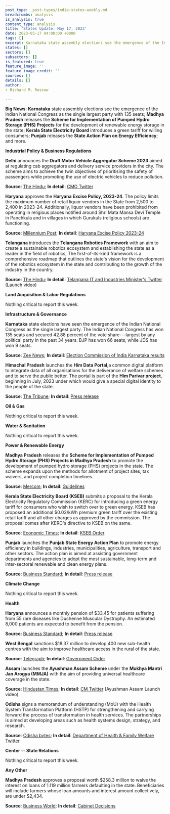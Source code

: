 ```yaml
---
post_type: _post-types/india-states-weekly.md
breadcrumbs: analysis
is_analysis: true
content_type: analysis
title: 'States Update: May 17, 2023'
date: 2023-05-17 04:00:00 +0000
tags: []
excerpt: Karnataka state assembly elections see the emergence of the Indian National Congress as the single largest party with 135 seats; Madhya Pradesh releases the Scheme for Implementation of Pumped Hydro Storage (PHS) Projects for the development of renewable energy storage in the state; Kerala State Electricity Board introduces a green tariff for willing consumers; Punjab releases the State Action Plan on Energy Efficiency; and more.
states: []
sectors: []
subsectors: []
is_featured: true
feature_image: ''
feature_image_credit: ''
sources: []
details: []
author:
- Richard M. Rossow

---
```

**Big News**: **Karnataka** state assembly elections see the emergence of the Indian National Congress as the single largest party with 135 seats; **Madhya Pradesh** releases the **Scheme for Implementation of Pumped Hydro Storage (PHS) Projects** for the development of renewable energy storage in the state; **Kerala State Electricity Board** introduces a green tariff for willing consumers; **Punjab** releases the **State Action Plan on Energy Efficiency**; and more.

**Industrial Policy & Business Regulations**

**Delhi** announces the **Draft Motor Vehicle Aggregator Scheme 2023** aimed at regulating cab aggregators and delivery service providers in the city. The scheme aims to achieve the twin objectives of prioritising the safety of passengers while promoting the use of electric vehicles to reduce pollution. 

**Source**: [The Hindu](https://www.thehindu.com/news/cities/Delhi/govt-announces-scheme-to-regulate-cab-aggregators-delivery-service-providers/article66835569.ece); **In detail**: [CMO Twitter](https://twitter.com/ArvindKejriwal/status/1656289869923258368)

**Haryana** approves the **Haryana Excise Policy, 2023-24**. The policy limits the maximum number of retail liquor vendors in the State from 2,500 to 2,400 in 2023-24. Additionally, liquor vendors have been prohibited from operating in religious places notified around Shri Mata Mansa Devi Temple in Panchkula and in villages in which Gurukuls (religious schools) are functioning. 

**Source**: [Millennium Post](https://www.millenniumpost.in/nation/haryana-cabinet-approves-new-excise-policy-518043); **In detail**: [Haryana Excise Policy 2023-24](https://haryanatax.gov.in/HEX/DownloadPDF?formName=/ExcisePolicy2023_24/Excise_Policy_2023_24_001.pdf%27)

**Telangana** introduces the **Telangana Robotics Framework** with an aim to create a sustainable robotics ecosystem and establishing the state as a leader in the field of robotics, The first-of-its-kind framework is a comprehensive roadmap that outlines the state's vision for the development of the robotics ecosystem in the state and contributing to the growth of the industry in the country. 

**Source**: [The Hindu](https://www.thehindubusinessline.com/info-tech/telangana-introduces-robotics-framework-to-promote-robotics-ecosystem/article66830436.ece); **In detail**: [Telangana IT and Industries Minister's Twitter](https://twitter.com/MinisterKTR/status/1655884810437693441) (Launch video)

**Land Acquisition & Labor Regulations**

Nothing critical to report this week.

**Infrastructure & Governance**

**Karnataka** state elections have seen the emergence of the Indian National Congress as the single largest party. The Indian National Congress has won 135 seats and secured 42.88 percent of the vote share---largest by any political party in the past 34 years. BJP has won 66 seats, while JDS has won 9 seats. 

**Source**: [Zee News](https://zeenews.india.com/india/karnataka-assembly-elections-with-42-88-vote-share-congress-creates-history-in-past-34-years-2608126.html); **In detail**: [Election Commission of India Karnataka results](https://results.eci.gov.in/ResultAcGenMay2023/partywiseresult-S10.htm)

**Himachal Pradesh** launches the **Him Data Portal**,a common digital platform to integrate data of all organisations for the deliverance of welfare schemes and to serve the public better. The portal is part of the **Him Parivar project**, beginning in July, 2023 under which would give a special digital identity to the people of the state. 

**Source**: [The Tribune](https://www.tribuneindia.com/news/himachal/him-data-portal-launched-507275); **In detail**: [Press release](http://himachalpr.gov.in/OnePressRelease.aspx?Language=1&ID=27180)

**Oil & Gas**

Nothing critical to report this week.

**Water & Sanitation**

Nothing critical to report this week.

**Power & Renewable Energy**

**Madhya Pradesh** releases the **Scheme for Implementation of Pumped Hydro Storage (PHS) Projects in Madhya Pradesh** to promote the development of pumped hydro storage (PHS) projects in the state. The scheme expands upon the methods for allotment of project sites, tax waivers, and project completion timelines. 

**Source**: [Mercom](https://www.mercomindia.com/madhya-pradesh-guidelines-pumped-hydro); **In detail**: [Guidelines](http://rumsl.mp.gov.in/wp-content/uploads/news/2022/12/PHS-Scheme.pdf)

**Kerala State Electricity Board (KSEB)** submits a proposal to the Kerala Electricity Regulatory Commission (KERC) for introducing a green energy tariff for consumers who wish to switch over to green energy. KSEB has proposed an additional $0.03/kWh premium green tariff over the existing retail tariff and all other charges as approved by the commission.
The proposal comes after KERC's directive to KSEB on the same. 

**Source**: [Economic Times](https://energy.economictimes.indiatimes.com/news/renewable/kerala-state-electricity-board-limited-plans-premium-tariff-for-green-energy-consumers/100066113); **In detail**: [KSEB Order](https://www.erckerala.org/petitions/Additional%20submission-Green%20tariff.PDF)

**Punjab** launches the **Punjab State Energy Action Plan** to promote energy efficiency in buildings, industries, municipalities, agriculture, transport and other sectors. The action plan is aimed at assisting government departments and agencies to adopt the most sustainable, long-term and inter-sectoral renewable and clean energy plans. 

**Source**: [Business Standard](https://www.business-standard.com/india-news/punjab-launches-energy-action-plan-to-ensure-promotion-of-energy-efficiency-123051000991_1.html); **In detail**: [Press release](http://diprpunjab.gov.in/?q=content/punjab-state-energy-action-plan-launched-achieve-net-zero-goal)

**Climate Change**

Nothing critical to report this week.

**Health**

**Haryana** announces a monthly pension of $33.45 for patients suffering from 55 rare diseases like Duchenne Muscular Dystrophy. An estimated 8,000 patients are expected to benefit from the pension. 

**Source**: [Business Standard](https://www.business-standard.com/india-news/haryana-cm-khattar-inaugurates-46-health-institutions-in-17-districts-123051100873_1.html); **In detail**: [Press release](https://prharyana.gov.in/en/taking-his-vision-of-swasth-haryana-a-step-further-haryana-chief-minister-today-inaugurated-46)

**West Bengal** sanctions $18.37 million to develop 400 new sub-health centres with the aim to improve healthcare access in the rural of the state. 

**Source**: [Telegraph](https://www.telegraphindia.com/west-bengal/mamata-banerjee-government-sanctions-rs-151-crore-to-develop-400-new-sub-health-centres-across-bengal/cid/1936409); **In detail**: [Government Order](https://www.wbhealth.gov.in/uploaded_files/go/No._2818_dt_100523-Administrative_Sanction_400_SSKs_23-24-_Transferred_from_NHM_to_XV_FC-HG_.pdf)

**Assam** launches the **Ayushman Assam Scheme** under the **Mukhya Mantri Jan Arogya (MMJA)** with the aim of providing universal healthcare coverage in the state. 

**Source**: [Hindustan Times](https://www.hindustantimes.com/cities/others/assam-cm-launches-ayushman-assam-scheme-to-provide-cashless-healthcare-to-56-lakh-families-on-second-anniversary-of-his-government-101683732380989.html); **In detail**: [CM Twitter](https://twitter.com/CMOfficeAssam/status/1656331588609912838) (Ayushman Assam Launch video)

**Odisha** signs a memorandum of understanding (MoU) with the Health System Transformation Platform (HSTP) for strengthening and carrying forward the process of transformation in health services. The partnerships is aimed at developing areas such as health systems design, strategy, and research. 

**Source**: [Odisha bytes](https://odishabytes.com/odisha-inks-mou-with-hstp-to-strengthen-health-system/); **In detail**: [Department of Health & Family Welfare Twitter](https://twitter.com/HFWOdisha/status/1655888887720341509?s=20)

**Center -- State Relations**

Nothing critical to report this week.

**Any Other**

**Madhya Pradesh** approves a proposal worth $258.3 million to waive the interest on loans of 1.119 million farmers defaulting in the state. Beneficiaries will include farmers whose loan amounts and interest amount collectively, are under $2,434. 

**Source**: [Business World](https://www.businessworld.in/article/Madhya-Pradesh-Cabinet-Gives-Nod-To-Farmer-s-Loan-Waiver-Scheme-/10-05-2023-476080/); **In detail**: [Cabinet Decisions](https://www.mpinfo.org/Home/CabinetDetails?newsid=230509S6&fontname=FontEnglish&LocID=32&pubdate=05/09/2023)